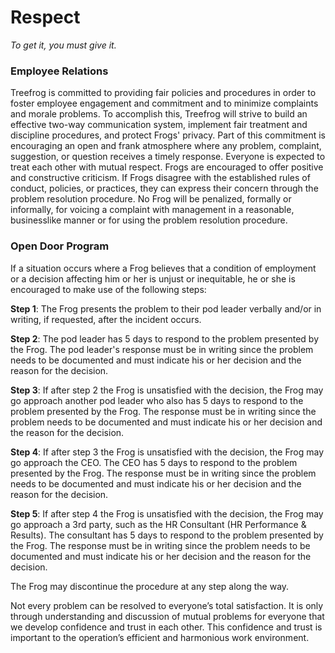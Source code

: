 # Respect

*To get it, you must give it.*

### Employee Relations

Treefrog is committed to providing fair policies and procedures in order to foster employee engagement and commitment and to minimize complaints and morale problems. To accomplish this, Treefrog will strive to build an effective two-way communication system, implement fair treatment and discipline procedures, and protect Frogs' privacy. Part of this commitment is encouraging an open and frank atmosphere where any problem, complaint, suggestion, or question receives a timely response. Everyone is expected to treat each other with mutual respect. Frogs are encouraged to offer positive and constructive criticism. If Frogs disagree with the established rules of conduct, policies, or practices, they can express their concern through the problem resolution procedure. No Frog will be penalized, formally or informally, for voicing a complaint with management in a reasonable, businesslike manner or for using the problem resolution procedure.

### Open Door Program

If a situation occurs where a Frog believes that a condition of employment or a decision affecting him or her is unjust or inequitable, he or she is encouraged to make use of the following steps:

**Step 1**: The Frog presents the problem to their pod leader verbally and/or in writing, if requested, after the incident occurs.

**Step 2**: The pod leader has 5 days to respond to the problem presented by the Frog. The pod leader's response must be in writing since the problem needs to be documented and must indicate his or her decision and the reason for the decision.

**Step 3**: If after step 2 the Frog is unsatisfied with the decision, the Frog may go approach another pod leader who also has 5 days to respond to the problem presented by the Frog. The response must be in writing since the problem needs to be documented and must indicate his or her decision and the reason for the decision.

**Step 4**: If after step 3 the Frog is unsatisfied with the decision, the Frog may go approach the CEO.  The CEO has 5 days to respond to the problem presented by the Frog. The response must be in writing since the problem needs to be documented and must indicate his or her decision and the reason for the decision.

**Step 5**: If after step 4 the Frog is unsatisfied with the decision, the Frog may go approach a 3rd party, such as the HR Consultant (HR Performance & Results).  The consultant has 5 days to respond to the problem presented by the Frog. The response must be in writing since the problem needs to be documented and must indicate his or her decision and the reason for the decision.

The Frog may discontinue the procedure at any step along the way.

Not every problem can be resolved to everyone’s total satisfaction. It is only through understanding and discussion of mutual problems for everyone that we develop confidence and trust in each other. This confidence and trust is important to the operation’s efficient and harmonious work environment.


